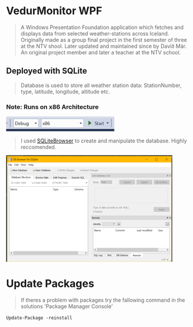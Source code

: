 # VedurMonitor WPF


>  A Windows Presentation Foundation application which fetches and displays data from selected weather-stations across Iceland. Originally made as a group final project in the first semester of three at the NTV shool. Later updated and maintained since by Davíð Már. An original project member and later a teacher at the NTV school.


## Deployed with SQLite

> Database is used to store all weather station data: StationNumber, type, latitude, longitude, altitude etc.

### Note: Runs on x86 Architecture

![Debug on x86 CPU](docs/images/x86.PNG?raw=true "x86")

> I used [SQLiteBrowser] to create and manipulate the database.
Highly reccomended. 

[SQLiteBrowser]: https://sqlitebrowser.org/

![SQLite Browser](docs/images/DB_Browser.PNG?raw=true "SQLite Browse")

# Update Packages

> If theres a problem with packages try the fallowing command in the solutions 'Package Manager Console'
```
Update-Package -reinstall 
```
